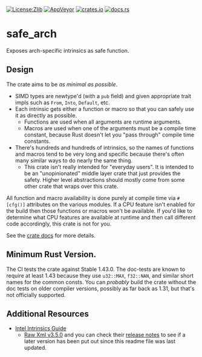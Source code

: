 [![License:Zlib](https://img.shields.io/badge/License-Zlib-brightgreen.svg)](https://opensource.org/licenses/Zlib)
[![AppVeyor](https://ci.appveyor.com/api/projects/status/03fc5f30h755235h/branch/master?svg=true)](https://ci.appveyor.com/project/Lokathor/safe-arch/branch/master)
[![crates.io](https://img.shields.io/crates/v/safe_arch.svg)](https://crates.io/crates/safe_arch)
[![docs.rs](https://docs.rs/safe_arch/badge.svg)](https://docs.rs/safe_arch/)

# safe_arch

Exposes arch-specific intrinsics as safe function.

## Design

The crate aims to be _as minimal as possible_.

* SIMD types are newtype'd (with a `pub` field) and given appropriate trait
  impls such as `From`, `Into`, `Default`, etc.
* Each intrinsic gets either a function or macro so that you can safely use it
  as directly as possible.
  * Functions are used when all arguments are runtime arguments.
  * Macros are used when one of the arguments must be a compile time constant,
    because Rust doesn't let you "pass through" compile time constants.
* There's hundreds and hundreds of intrinsics, so the names of functions and
  macros tend to be very long and specific because there's often many similar
  ways to do nearly the same thing.
  * This crate isn't really intended for "everyday users". It is intended to be
    an "unopinionated" middle layer crate that just provides the safety. Higher
    level abstractions should mostly come from some other crate that wraps over
    this crate.

All function and macro availability is done purely at compile time via
`#[cfg()]` attributes on the various modules. If a CPU feature isn't enabled for
the build then those functions or macros won't be available. If you'd like to
determine what CPU features are available at runtime and then call different
code accordingly, this crate is not for you.

See the [crate docs](https://docs.rs/safe_arch) for more details.

## Minimum Rust Version.

The CI tests the crate against Stable 1.43.0. The doc-tests
are known to require at least 1.43 because they use `u32::MAX`, `f32::NAN`,
and similar short names for the common consts. You can _probably_ build the
crate without the doc tests on older compiler versions, possibly as far back
as 1.31, but that's not officially supported.

## Additional Resources

* [Intel Intrinsics Guide](https://software.intel.com/sites/landingpage/IntrinsicsGuide/)
  * [Raw Xml v3.5.0](https://software.intel.com/sites/landingpage/IntrinsicsGuide/files/data-3.5.0.xml) and you can check their [release notes](https://software.intel.com/sites/landingpage/IntrinsicsGuide/files/ReleaseNotes.html) to see if a later version has been put out since this readme file was last updated.
